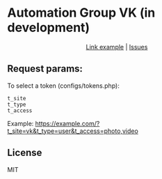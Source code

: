# Automation Group VK (in development)

<p align="center">
<a href="https://vk.com/eng_day">Link example</a> |
<a href="https://vk.com/alexeykhr">Issues</a>
</p>

## Request params:
To select a token (configs/tokens.php):
```
t_site
t_type
t_access
```
Example:
https://example.com/?t_site=vk&t_type=user&t_access=photo,video

## License
MIT
